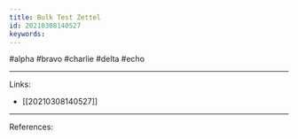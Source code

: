 ```yaml
---
title: Bulk Test Zettel
id: 20210308140527
keywords:
---
```

#alpha #bravo #charlie #delta #echo

---
Links:

- [[20210308140527]]

---
References:
